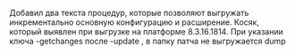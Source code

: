 Добавил два текста процедур, которые позволяют выгружать инкрементально основную конфигурацию и расширение. 
Косяк, который выявлен при выгрузке на платформе 8.3.16.1814. При указании ключа -getchanges после -update , в папку патча не выгружается dump
